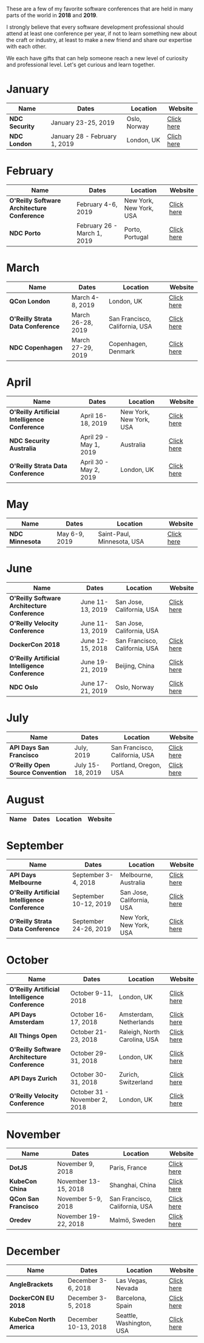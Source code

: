 These are a few of my favorite software conferences that are held in many parts of the world in **2018** and **2019**. 

I strongly believe that every software development professional should attend at least one conference per year, if not to learn something new about the craft or industry, at least to make a new friend and share our expertise with each other. 

We each have gifts that can help someone reach a new level of curiosity and professional level. Let's get curious and learn together.

# January
| Name                                          | Dates                         | Location                      | Website                                       |
|-----------------------------------------------|-------------------------------|-------------------------------|-----------------------------------------------|
|**NDC Security**                               |January 23-25, 2019            |Oslo, Norway                   |[Click here](https://ndc-security.com/)        |
|**NDC London**                                 |January 28 - February 1, 2019  |London, UK                     |[Clich here](http://ndc-london.com/)           |

# February
| Name                                          | Dates                         | Location                      | Website                                       |
|-----------------------------------------------|-------------------------------|-------------------------------|-----------------------------------------------|
|**O'Reilly Software Architecture Conference**  |February 4-6, 2019             |New York, New York, USA        |[Click here](https://conferences.oreilly.com/software-architecture/sa-ny)|
|**NDC Porto**                                  |February 26 - March 1, 2019    |Porto, Portugal                |[Click here](https://ndcporto.com/)            |

# March
| Name                                          | Dates                         | Location                      | Website                                       |
|-----------------------------------------------|-------------------------------|-------------------------------|-----------------------------------------------|
|**QCon London**                                |March 4-8, 2019                |London, UK                     |[Click here](https://qconlondon.com)           |
|**O'Reilly Strata Data Conference**            |March 26-28, 2019              |San Francisco, California, USA |[Click here](https://conferences.oreilly.com/strata/strata-ca)|
|**NDC Copenhagen**                             |March 27-29, 2019              |Copenhagen, Denmark            |[Click here](http://cph.ndcmini.com/)          |

# April
| Name                                          | Dates                         | Location                      | Website                                       |
|-----------------------------------------------|-------------------------------|-------------------------------|-----------------------------------------------|
|**O'Reilly Artificial Intelligence Conference**|April 16-18, 2019              |New York, New York, USA        |[Click here](https://conferences.oreilly.com/artificial-intelligence/ai-ny)|
|**NDC Security Australia**                     |April 29 - May 1, 2019         |Australia                      |[Click here](https://ndcsecurity.com.au/)      |
|**O'Reilly Strata Data Conference**            |April 30 - May 2, 2019         |London, UK                     |[Click here](https://conferences.oreilly.com/strata/strata-eu)|

# May
| Name                                          | Dates                       | Location                      | Website                                       |
|-----------------------------------------------|-------------------------------|-------------------------------|-----------------------------------------------|
|**NDC Minnesota**                              |May 6-9, 2019                  | Saint-Paul, Minnesota, USA    |[Click here](https://ndcminnesota.com/)        |

# June
| Name                                          | Dates                         | Location                      | Website                                       |
|-----------------------------------------------|-------------------------------|-------------------------------|-----------------------------------------------|
|**O'Reilly Software Architecture Conference**  |June 11-13, 2019               |San Jose, California, USA      |[Click here](https://www.oreilly.com/conferences/index.html#)|
|**O'Reilly Velocity Conference**               |June 11-13, 2019               |San Jose, California, USA      ||[Click here](https://conferences.oreilly.com/velocity/vl-ca)|
|**DockerCon 2018**                             |June 12-15, 2018               |San Francisco, California, USA |[Click here](https://2018.dockercon.com/)|
|**O'Reilly Artificial Intelligence Conference**|June 19-21, 2019               |Beijing, China                 |[Click here](https://ai.oreilly.com.cn/ai-cn)|
|**NDC Oslo**                                   |June 17-21, 2019               | Oslo, Norway                  |[Click here](http://ndcoslo.com/)              |

# July
| Name                                          | Dates                         | Location                      | Website                                       |
|-----------------------------------------------|-------------------------------|-------------------------------|-----------------------------------------------|
|**API Days San Francisco**                     |July, 2019                     |San Francisco, California, USA |[Click here](https://www.apidays.co/sanfrancisco)|
|**O'Reilly Open Source Convention**            |July 15-18, 2019               |Portland, Oregon, USA          |[Click here](https://conferences.oreilly.com/oscon/oscon-or)|

# August
| Name                                          | Dates                         | Location                      | Website                                       |
|-----------------------------------------------|-------------------------------|-------------------------------|-----------------------------------------------|

# September
| Name                                          | Dates                         | Location                      | Website                                       |
|-----------------------------------------------|-------------------------------|-------------------------------|-----------------------------------------------|
|**API Days Melbourne**                         |September 3-4, 2018            |Melbourne, Australia           |[Click here](https://www.apidays.com.au/)      |
|**O'Reilly Artificial Intelligence Conference**|September 10-12, 2019          |San Jose, California, USA      |[Click here](https://conferences.oreilly.com/artificial-intelligence/ai-ca)|
|**O'Reilly Strata Data Conference**            |September 24-26, 2019          |New York, New York, USA        |[Click here](https://www.oreilly.com/conferences/index.html#)|

# October
| Name                                          | Dates                         | Location                      | Website                                       |
|-----------------------------------------------|-------------------------------|-------------------------------|-----------------------------------------------|
|**O'Reilly Artificial Intelligence Conference**|October 9-11, 2018             |London, UK                     |[Click here](https://conferences.oreilly.com/artificial-intelligence/ai-eu)|
|**API Days Amsterdam**                         |October 16-17, 2018            |Amsterdam, Netherlands         |[Click here](https://www.apidays.co/amsterdam) |
|**All Things Open**                            |October 21-23, 2018            |Raleigh, North Carolina, USA   |[Click here](https://allthingsopen.org/)       |
|**O'Reilly Software Architecture Conference**  |October 29-31, 2018            |London, UK                     |[Click here](https://conferences.oreilly.com/software-architecture/sa-eu)|
|**API Days Zurich**                            |October 30-31, 2018            |Zurich, Switzerland            |[Click here](https://www.apidays.co/zurich2018)|
|**O'Reilly Velocity Conference**               |October 31 - November 2, 2018  |London, UK                     |[Click here](https://conferences.oreilly.com/velocity/vl-eu)|

# November
| Name                                          | Dates                         | Location                      | Website                                       |
|-----------------------------------------------|-------------------------------|-------------------------------|-----------------------------------------------|
|**DotJS**                                      |November 9, 2018               |Paris, France                  |[Click here](https://www.dotjs.io/)|
|**KubeCon China**                              |November 13-15, 2018           |Shanghai, China                |[Click here](https://events.linuxfoundation.cn/events/kubecon-cloudnativecon-china-2018/)|
|**QCon San Francisco**                         |November 5-9, 2018             |San Francisco, California, USA |[Click here](https://qconsf.com)               |
|**Oredev**                                     |November 19-22, 2018           |Malmö, Sweden                  |[Click here](http://oredev.org/2018/home)      |

# December
| Name                                          | Dates                         | Location                      | Website                                       |
|-----------------------------------------------|-------------------------------|-------------------------------|-----------------------------------------------|
|**AngleBrackets**                              |December 3-6, 2018             |Las Vegas, Nevada              |[Click here](https://anglebrackets.org)        |
|**DockerCON EU 2018**                          |December 3-5, 2018             |Barcelona, Spain               |[Click here](https://2018.dockercon.com/)|
|**KubeCon North America**                      |December 10-13, 2018           |Seattle, Washington, USA       |[Click here](https://events.linuxfoundation.org/events/kubecon-cloudnativecon-north-america-2018/)|